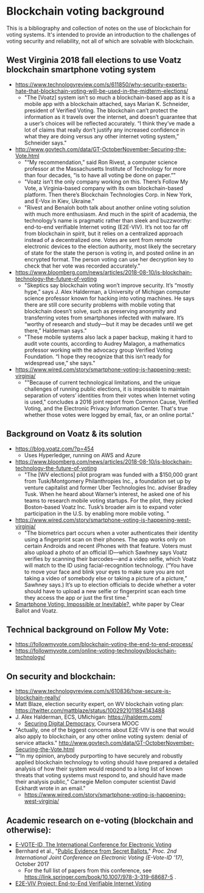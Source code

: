 # Blockchain voting background

This is a bibliography and collection of notes on the use of blockchain for voting systems. It's intended to provide an introduction to the challenges of voting security and reliability, not all of which are solvable with blockchain.

## West Virginia 2018 fall elections to use Voatz blockchain smartphone voting system
* https://www.technologyreview.com/s/611850/why-security-experts-hate-that-blockchain-voting-will-be-used-in-the-midterm-elections/
  * "The [Voatz] system isn’t so much a blockchain-based app as it is a mobile app with a blockchain attached, says Marian K. Schneider, president of Verified Voting. The blockchain can’t protect the information as it travels over the internet, and doesn’t guarantee that a user’s choices will be reflected accurately. “I think they’ve made a lot of claims that really don’t justify any increased confidence in what they are doing versus any other internet voting system,” Schneider says."
* http://www.govtech.com/data/GT-OctoberNovember-Securing-the-Vote.html
  * "“My recommendation,” said Ron Rivest, a computer science professor at the Massachusetts Institute of Technology for more than four decades, “is to have all voting be done on paper.”"
  * "Voatz isn’t the only company working on this. There’s Follow My Vote, a Virginia-based company with its own blockchain-based platform. Then there’s Blockchain Technologies Corp. in New York, and E-Vox in Kiev, Ukraine."
  * "Rivest and Benaloh both talk about another online voting solution with much more enthusiasm. And much in the spirit of academia, the technology’s name is pragmatic rather than sleek and buzzworthy: end-to-end verifiable Internet voting (E2E-VIV). It’s not too far off from blockchain in spirit, but it relies on a centralized approach instead of a decentralized one. Votes are sent from remote electronic devices to the election authority, most likely the secretary of state for the state the person is voting in, and posted online in an encrypted format. The person voting can use her decryption key to check that her vote was recorded accurately."
* https://www.bloomberg.com/news/articles/2018-08-10/is-blockchain-technology-the-future-of-voting
  * "Skeptics say blockchain voting won’t improve security. It’s “mostly hype,” says J. Alex Halderman, a University of Michigan computer science professor known for hacking into voting machines. He says there are still core security problems with mobile voting that blockchain doesn’t solve, such as preserving anonymity and transferring votes from smartphones infected with malware. It’s “worthy of research and study—but it may be decades until we get there,” Halderman says."
  * "These mobile systems also lack a paper backup, making it hard to audit vote counts, according to Audrey Malagon, a mathematics professor working with the advocacy group Verified Voting Foundation. “I hope they recognize that this isn’t ready for widespread use,” she says."
* https://www.wired.com/story/smartphone-voting-is-happening-west-virginia/
  * ""Because of current technological limitations, and the unique challenges of running public elections, it is impossible to maintain separation of voters’ identities from their votes when Internet voting is used," concludes a 2016 joint report from Common Cause, Verified Voting, and the Electronic Privacy Information Center. That's true whether those votes were logged by email, fax, or an online portal."


## Background on Voatz & its solution

* https://blog.voatz.com/?p=454
  * Uses Hyperledger, running on AWS and Azure
* https://www.bloomberg.com/news/articles/2018-08-10/is-blockchain-technology-the-future-of-voting
  * "The [WV elections] pilot program was funded with a $150,000 grant from Tusk/Montgomery Philanthropies Inc., a foundation set up by venture capitalist and former Uber Technologies Inc. adviser Bradley Tusk. When he heard about Warner’s interest, he asked one of his teams to research mobile voting startups. For the pilot, they picked Boston-based Voatz Inc. Tusk’s broader aim is to expand voter participation in the U.S. by enabling more mobile voting. "
* https://www.wired.com/story/smartphone-voting-is-happening-west-virginia/
  * "The biometrics part occurs when a voter authenticates their identity using a fingerprint scan on their phones. The app works only on certain Androids and recent iPhones with that feature. Voters must also upload a photo of an official ID—which Sawhney says Voatz verifies by scanning their barcodes—and a video selfie, which Voatz will match to the ID using facial-recognition technology. (“You have to move your face and blink your eyes to make sure you are not taking a video of somebody else or taking a picture of a picture,” Sawhney says.) It’s up to election officials to decide whether a voter should have to upload a new selfie or fingerprint scan each time they access the app or just the first time."
* [Smartphone Voting: Impossible or Inevitable?](https://www.nass.org/sites/default/files/2018-02/clear-ballot-voatz-white-paper-nass-winter18_4.pdf), white paper by Clear Ballot and Voatz.


## Technical background on Follow My Vote:

* https://followmyvote.com/blockchain-voting-the-end-to-end-process/
* https://followmyvote.com/online-voting-technology/blockchain-technology/


## On security and blockchain:

* https://www.technologyreview.com/s/610836/how-secure-is-blockchain-really/
* Matt Blaze, election security expert, on WV blockchain voting plan: https://twitter.com/mattblaze/status/1002921011854143488
* J. Alex Halderman, ECS, UMichigan: https://jhalderm.com/
  * [Securing Digital Democracy](https://www.coursera.org/learn/digital-democracy), Coursera MOOC
* "Actually, one of the biggest concerns about E2E-VIV is one that would also apply to blockchain, or any other online voting system: denial of service attacks." http://www.govtech.com/data/GT-OctoberNovember-Securing-the-Vote.html
* "“In my opinion, anybody purporting to have securely and robustly applied blockchain technology to voting should have prepared a detailed analysis of how their system would respond to a long list of known threats that voting systems must respond to, and should have made their analysis public,” Carnegie Mellon computer scientist David Eckhardt wrote in an email."
  * https://www.wired.com/story/smartphone-voting-is-happening-west-virginia/

## Academic research on e-voting (blockchain and otherwise):

* [E-VOTE-ID, The International Conference for Electronic Voting](https://www.e-vote-id.org/)
* Bernhard et al., "[Public Evidence from Secret Ballots,](https://arxiv.org/abs/1707.08619)" _Proc. 2nd International Joint Conference on Electronic Voting (E-Vote-ID ’17),_ October 2017
  * For the full list of papers from this conference, see https://link.springer.com/book/10.1007/978-3-319-68687-5 .
* [E2E-VIV Project: End-to-End Verifiable Internet Voting](https://www.usvotefoundation.org/E2E-VIV)
